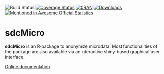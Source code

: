 ![Build Status](https://travis-ci.org/sdcTools/sdcMicro.svg?branch=master)
[![Coverage Status](https://coveralls.io/repos/github/sdcTools/sdcMicro/badge.svg?branch=master)](https://coveralls.io/github/sdcTools/sdcMicro?branch=master)
[![CRAN](http://www.r-pkg.org/badges/version/sdcMicro)](https://CRAN.R-project.org/package=sdcMicro)
[![Downloads](http://cranlogs.r-pkg.org/badges/sdcMicro)](https://CRAN.R-project.org/package=sdcMicro)
[![Mentioned in Awesome Official Statistics ](https://awesome.re/mentioned-badge.svg)](https://github.com/SNStatComp/awesome-official-statistics-software)

sdcMicro
========

**sdcMicro** is an R-package to anonymize microdata. Most functionalities of the package are also available via an interactive shiny-based graphical user interface.

 [Online documentation](https://sdctools.github.io/sdcMicro/index.html)